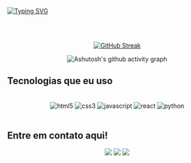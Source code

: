 <!--<img width=100% bottom=50px src="https://github.com/MoniqueeSilva/moniqueesilva/assets/167457364/87b372d5-6a32-4fac-8826-725d2e89809b"/>-->
<br>
<br> 

[![Typing SVG](https://readme-typing-svg.herokuapp.com?font=Fira+Code&weight=3000&size=50&duration=1000&pause=1000&color=f20000&center=true&vCenter=true&random=false&width=1000&lines=Welcome!;My+name's+Natan;I'm+from+Brazil;I'm+20+years+old)](https://git.io/typing-svg)

<br>
<br>

<div align="center">
  
[![GitHub Streak](https://github-readme-streak-stats.herokuapp.com?user=JonatasNatanOFC&theme=youtube-dark&hide_border=falso&card_width=800)](https://git.io/streak-stats)

</div>




<div align="center" >
   
![Ashutosh's github activity graph](https://ssr-contributions-svg.vercel.app/_/JonatasNatanOFC?chart=3dbar&gap=0.6&scale=2&flatten=2&animation=wave&animation_duration=1&animation_delay=0.05&animation_amplitude=20&animation_frequency=0.5&animation_wave_center=10_0&format=svg&weeks=30&theme=red&dark=true) 

</div>


## Tecnologias que eu uso
<div align="center" style="display: inline_block"><br>
    <img align='center' alt="html5" src="https://img.shields.io/badge/HTML5-E34F26?style=for-the-badge&logo=html5&logoColor=white" />
    <img align='center' alt="css3" src="https://img.shields.io/badge/CSS3-1572B6?style=for-the-badge&logo=css3&logoColor=white" />
    <img align='center' alt="javascript" src="https://img.shields.io/badge/JavaScript-F7DF1E?style=for-the-badge&logo=javascript&logoColor=black" />
    <img align='center' alt="react" src="https://img.shields.io/badge/React-20232A?style=for-the-badge&logo=react&logoColor=61DAFB" />
    <img align='center' alt="python" src="https://img.shields.io/badge/Python-3776AB?style=for-the-badge&logo=python&logoColor=white" />
</div><br>

## Entre em contato aqui!

<div align="center">


<a href="https://www.instagram.com/jonatan_gds/"><img src="https://img.shields.io/badge/Instagram-E4405F?style=for-the-badge&logo=instagram&logoColor=white"/></a>
<a href = "mailto:work.jonatas.22ti@gmail.com"> <img src="https://img.shields.io/badge/-Gmail-%23333?style=for-the-badge&logo=gmail&logoColor=white" target="_blank"></a>
<a href = "https://wa.me/558381634311"> <img src="https://img.shields.io/badge/WhatsApp-25D366?style=for-the-badge&logo=whatsapp&logoColor=white" target="_blank"></a>

</div>
<br>
<br>
<br> 


<!--<h2 align="left"> Studying in this moment: </h2>


<div align="left"> 

<img align="left"  height="80" width="80" src="https://github.com/carolbarbosa101/carolbarbosa101/assets/44561610/e3520d7c-c3c2-4dff-90e2-86355adc6f7c">

<img align="left"  height="80" width="80" src="https://github.com/carolbarbosa101/carolbarbosa101/assets/44561610/2a52f515-32c0-419a-8550-d196743d93dd">

<img align="left"  height="80" width="80" src="https://github.com/MoniqueeSilva/moniqueesilva/assets/167457364/2fd2379c-a5b5-4adf-99c0-a3c6b66a74b2">

<img align="left"  height="80" width="80" src="https://github.com/MoniqueeSilva/moniqueesilva/assets/167457364/619e295b-b0b5-4547-9e5d-c13b1b06539f">

</div>--> 

<br>
<br>


